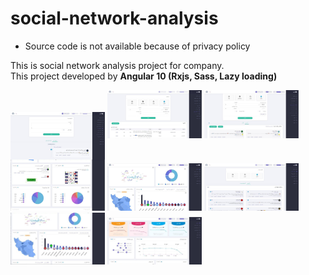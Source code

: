 # social-network-analysis
* Source code is not available because of privacy policy

This is social network analysis project for company.<br/>
This project developed by <b>Angular 10 (Rxjs, Sass, Lazy loading)
</b>

<img src = "https://github.com/linzstadler/social-network-analysis/blob/main/095e32cb-f177-48a8-91eb-0f07135e045d.jpg" style="vertical-align:middle" title = "work-time-tracking-project" width = "30%"/>   <img src = "https://github.com/linzstadler/social-network-analysis/blob/main/2849cd3e-6a50-49cf-bac9-b463314826a9.jpg" title = "work-time-tracking-project" width = "30%"/>   <img src = "https://github.com/linzstadler/social-network-analysis/blob/main/34a01130-41a6-4fd4-82b3-a8b8ef81c97a.jpg" title = "work-time-tracking-project" width = "30%"/>   <img src = "https://github.com/linzstadler/social-network-analysis/blob/main/426fd4d0-e2c9-4dea-a609-0f83140bf3f3.jpg" title = "work-time-tracking-project" width = "30%"/>   <img src = "https://github.com/linzstadler/social-network-analysis/blob/main/426fd4d0-e2c9-4dea-a609-0f83140bf3f321.jpg" title = "work-time-tracking-project" width = "30%"/>   <img src = "https://github.com/linzstadler/social-network-analysis/blob/main/6bb657c2-1dff-4aaf-9218-1b15b0d70e5c.jpg" title = "work-time-tracking-project" width = "30%"/>   <img src = "https://github.com/linzstadler/social-network-analysis/blob/main/a347bfb6-a264-4c17-aff5-4baafee33dba.jpg" title = "work-time-tracking-project" width = "30%"/>   <img src = "https://github.com/linzstadler/social-network-analysis/blob/main/a347bfb6-a264-4c17-aff5-4baafee33dba2.jpg" title = "work-time-tracking-project" width = "30%"/>


